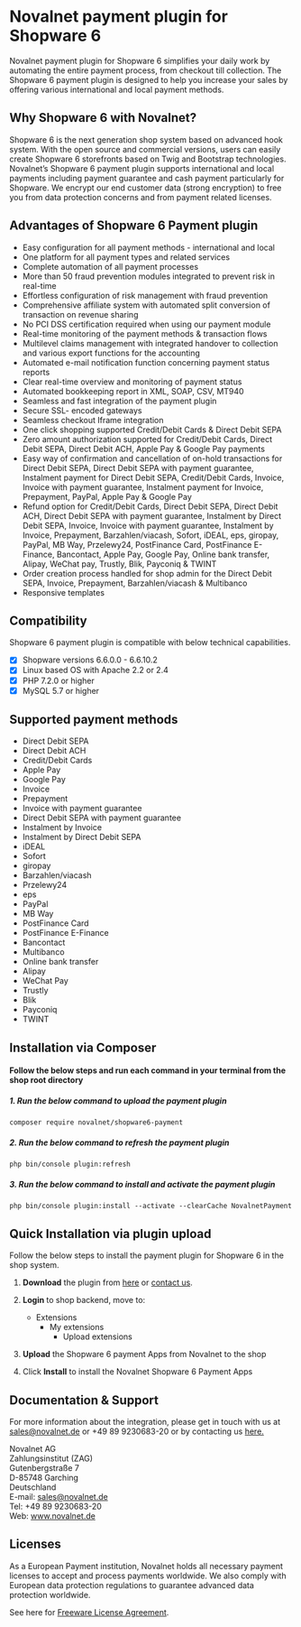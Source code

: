 # Novalnet payment plugin for Shopware 6
Novalnet payment plugin for Shopware 6 simplifies your daily work by automating the entire payment process, from checkout till collection. The Shopware 6 payment plugin is designed to help you increase your sales by offering various international and local payment methods.

## Why Shopware 6 with Novalnet? 
Shopware 6 is the next generation shop system based on advanced hook system. With the open source and commercial versions, users can easily create Shopware 6 storefronts based on Twig and Bootstrap technologies. Novalnet’s Shopware 6 payment plugin supports international and local payments including payment guarantee and cash payment particularly for Shopware. We encrypt our end customer data (strong encryption) to free you from data protection concerns and from payment related licenses.

## Advantages of Shopware 6 Payment plugin
-	Easy configuration for all payment methods - international and local
-	One platform for all payment types and related services
-	Complete automation of all payment processes
-	More than 50 fraud prevention modules integrated to prevent risk in real-time
-	Effortless configuration of risk management with fraud prevention
-	Comprehensive affiliate system with automated split conversion of transaction on revenue sharing
-	No PCI DSS certification required when using our payment module
-	Real-time monitoring of the payment methods & transaction flows 
-	Multilevel claims management with integrated handover to collection and various export functions for the accounting
-	Automated e-mail notification function concerning payment status reports
-	Clear real-time overview and monitoring of payment status
-	Automated bookkeeping report in XML, SOAP, CSV, MT940
-	Seamless and fast integration of the payment plugin
-	Secure SSL- encoded gateways
-	Seamless checkout Iframe integration
-	One click shopping supported Credit/Debit Cards & Direct Debit SEPA 
- 	Zero amount authorization supported for Credit/Debit Cards, Direct Debit SEPA, Direct Debit ACH, Apple Pay & Google Pay payments
-	Easy way of confirmation and cancellation of on-hold transactions for Direct Debit SEPA, Direct Debit SEPA with payment guarantee, Instalment payment for Direct Debit SEPA, Credit/Debit Cards, Invoice, Invoice with payment guarantee, Instalment payment for Invoice, Prepayment, PayPal, Apple Pay & Google Pay
-	Refund option for Credit/Debit Cards, Direct Debit SEPA, Direct Debit ACH, Direct Debit SEPA with payment guarantee, Instalment by Direct Debit SEPA, Invoice, Invoice with payment guarantee, Instalment by Invoice, Prepayment, Barzahlen/viacash, Sofort, iDEAL, eps, giropay, PayPal, MB Way, Przelewy24, PostFinance Card, PostFinance E-Finance, Bancontact, Apple Pay, Google Pay, Online bank transfer, Alipay, WeChat pay, Trustly, Blik, Payconiq & TWINT
-	Order creation process handled for shop admin for the Direct Debit SEPA, Invoice, Prepayment, Barzahlen/viacash & Multibanco
-	Responsive templates

## Compatibility
Shopware 6 payment plugin is compatible with below technical capabilities. 
- [x]	Shopware versions 6.6.0.0 - 6.6.10.2
- [x]	Linux based OS with Apache 2.2 or 2.4
- [x]	PHP 7.2.0 or higher
- [x]	MySQL 5.7 or higher

## Supported payment methods

-	Direct Debit SEPA
-	Direct Debit ACH
-	Credit/Debit Cards
-	Apple Pay
-	Google Pay
-	Invoice
-	Prepayment
-	Invoice with payment guarantee
-	Direct Debit SEPA with payment guarantee
-	Instalment by Invoice
-	Instalment by Direct Debit SEPA
-	iDEAL
-	Sofort
-	giropay
-	Barzahlen/viacash
-	Przelewy24
-	eps
-	PayPal
-	MB Way
-	PostFinance Card
-	PostFinance E-Finance
-	Bancontact
-	Multibanco
-	Online bank transfer
-	Alipay
-	WeChat Pay
-	Trustly
-	Blik
-	Payconiq
- TWINT

## Installation via Composer

#### Follow the below steps and run each command in your terminal from the shop root directory
 ##### 1. Run the below command to upload the payment plugin
 ```
 composer require novalnet/shopware6-payment
 ```
 ##### 2. Run the below command to refresh the payment plugin
 ```
 php bin/console plugin:refresh
 ```
 ##### 3. Run the below command to install and activate the payment plugin
 ```
 php bin/console plugin:install --activate --clearCache NovalnetPayment
 ```
## Quick Installation via plugin upload
Follow the below steps to install the payment plugin for Shopware 6 in the shop system.

1. **Download** the plugin from <a href="https://store.shopware.com/en/noval29035660349f/novalnet-payments-plugin.html"> here</a> or <a href="https://www.novalnet.de/kontakt/sales"> contact us</a>.

2. **Login** to shop backend, move to:
   - Extensions
     - My extensions
       - Upload extensions
       
3. **Upload** the Shopware 6 payment Apps from Novalnet to the shop

4. Click **Install** to install the Novalnet Shopware 6 Payment Apps

## Documentation & Support
For more information about the integration, please get in touch with us at sales@novalnet.de or +49 89 9230683-20 or by contacting us <a href="https://www.novalnet.de/kontakt/sales"> here.</a>

Novalnet AG<br>
Zahlungsinstitut (ZAG)<br>
Gutenbergstraße 7<br>
D-85748 Garching<br>
Deutschland<br>
E-mail: sales@novalnet.de<br>
Tel: +49 89 9230683-20<br>
Web: www.novalnet.de

## Licenses

As a European Payment institution, Novalnet holds all necessary payment licenses to accept and process payments worldwide. We also comply with European data protection regulations to guarantee advanced data protection worldwide.

See here for [Freeware License Agreement](https://www.novalnet.com/payment-plugins-free-license/).

